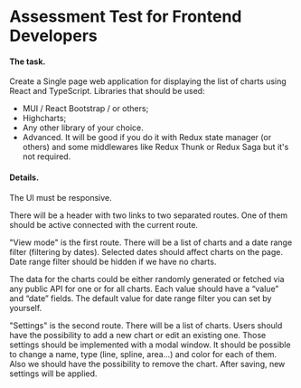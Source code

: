 # Assessment Test for Frontend Developers

#### The task.

Create a Single page web application for displaying the list of charts using React and
TypeScript.
Libraries that should be used:

- MUI / React Bootstrap / or others;
- Highcharts;
- Any other library of your choice.
- Advanced. It will be good if you do it with Redux state manager (or others) and some
  middlewares like Redux Thunk or Redux Saga but it's not required.

#### Details.

The UI must be responsive.

There will be a header with two links to two separated routes. One of them should be active
connected with the current route.

"View mode" is the first route. There will be a list of charts and a date range filter (filtering by
dates). Selected dates should affect charts on the page. Date range filter should be hidden if we
have no charts.

The data for the charts could be either randomly generated or fetched via any public API for one
or for all charts. Each value should have a “value” and “date” fields. The default value for date
range filter you can set by yourself.

"Settings" is the second route. There will be a list of charts. Users should have the possibility to
add a new chart or edit an existing one. Those settings should be implemented with a modal
window. It should be possible to change a name, type (line, spline, area…) and color for each of
them. Also we should have the possibility to remove the chart. After saving, new settings will be
applied.
